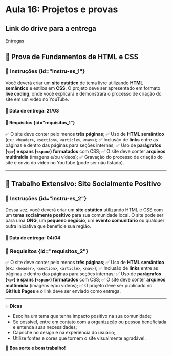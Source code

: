 # Aula 16: Projetos e provas

## Link do drive para a entrega
[Entregas](https://docs.google.com/spreadsheets/d/1QxnXV_NOJTlT_HTAaD55IrGAi2NU7lHEUKqHSPpXYD8/edit?usp=sharing)

## 📌 Prova de Fundamentos de HTML e CSS

### 📝 Instruções {id="instru-es_1"}
Você deverá criar um **site estático** de tema livre utilizando **HTML semântico** e estilos em **CSS**. O projeto deve ser apresentado em formato **live coding**, onde você explicará e demonstrará o processo de criação do site em um vídeo no YouTube.

#### 📆 Data de entrega: **21/03**

#### 🎯 Requisitos {id="requisitos_1"}

✅ O site deve conter pelo menos **três páginas**;
✅ Uso de **HTML semântico** (ex.: `<header>`, `<section>`, `<article>`, `<nav>`);
✅ Inclusão de **links** entre as páginas e dentro das páginas para seções internas;
✅ Uso de **parágrafos (`<p>`) e spans (`<span>`) formatados** com CSS;
✅ O site deve conter **arquivos multimídia** (imagens e/ou vídeos);
✅ Gravação do processo de criação do site e envio do vídeo no YouTube (pode ser não listado).

---

## 📌 Trabalho Extensivo: Site Socialmente Positivo

### 📝 Instruções {id="instru-es_2"}
Dessa vez, você deverá criar um **site estático** utilizando HTML e CSS com um **tema socialmente positivo** para sua comunidade local. O site pode ser para uma **ONG**, um **pequeno negócio**, um **evento comunitário** ou qualquer outra iniciativa que beneficie sua região.

#### 📆 Data de entrega: **04/04**

### 🎯 Requisitos {id="requisitos_2"}

✅ O site deve conter pelo menos **três páginas**;
✅ Uso de **HTML semântico** (ex.: `<header>`, `<section>`, `<article>`, `<nav>`);
✅ Inclusão de **links** entre as páginas e dentro das páginas para seções internas;
✅ Uso de **parágrafos (`<p>`) e spans (`<span>`) formatados** com CSS;
✅ O site deve conter **arquivos multimídia** (imagens e/ou vídeos);
✅ O projeto deve ser publicado no **GitHub Pages** e o link deve ser enviado como entrega.

---

💡 **Dicas**
- Escolha um tema que tenha impacto positivo na sua comunidade;
- Se possível, entre em contato com a organização ou pessoa beneficiada e entenda suas necessidades;
- Capriche no design e na experiência do usuário;
- Utilize fontes e cores que tornem o site visualmente agradável.

🚀 **Boa sorte e bom trabalho!**
